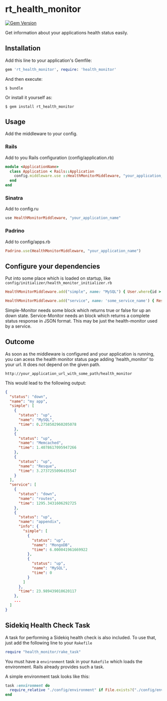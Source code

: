 # rt_health_monitor

[![Gem Version](https://badge.fury.io/rb/rt_health_monitor.svg)](https://badge.fury.io/rb/rt_health_monitor)

Get information about your applications health status easily.

## Installation

Add this line to your application's Gemfile:

```ruby
gem 'rt_health_monitor', require: 'health_monitor'
```

And then execute:

    $ bundle

Or install it yourself as:

    $ gem install rt_health_monitor

## Usage

Add the middleware to your config.

### Rails

Add to you Rails configuration (config/application.rb)

```ruby
module <ApplicationName>
  class Application < Rails::Application
    config.middleware.use ::HealthMonitorMiddleware, "your_application_name"
  end
end
```

### Sinatra

Add to config.ru

```ruby
use HealthMonitorMiddleware, "your_application_name"
```

### Padrino

Add to config/apps.rb

```ruby
Padrino.use(HealthMonitorMiddleware, "your_application_name")
```

## Configure your dependencies

Put into some place which is loaded on startup, like
`config/initializer/health_monitor_initializer.rb`

```ruby
HealthMonitorMiddleware.add("simple", name: "MySQL") { User.where{id > 0}.limit(1) }

HealthMonitorMiddleware.add("service", name: 'some_service_name') { RestClient.get(File.join(service-url, 'healthmonitor')) }
```

Simple-Monitor needs some block which returns true or false for up an down
state. Service-Monitor needs an block which returns a complete status response
in JSON format. This may be just the health-monitor used by a service.

## Outcome

As soon as the middleware is configured and your application is running, you can
acess the health monitor status page adding 'health_monitor' to your url. It does
not depend on the given path.

    http://your_application_url_with_some_path/health_monitor

This would lead to the following output:

```json
{
  "status": "down",
  "name": "my app",
  "simple": [
    {
      "status": "up",
      "name": "MySQL",
      "time": 0.2758502960205078
    },
    {
      "status": "up",
      "name": "Memcached",
      "time": 1.4078617095947266
    },
    {
      "status": "up",
      "name": "Resque",
      "time": 3.2737255096435547
    }
  ],
  "service": [
    {
      "status": "down",
      "name": "routes",
      "time": 1295.3431606292725
    },
    {
      "status": "up",
      "name": "appendix",
      "info": {
        "simple": [
          {
            "status": "up",
            "name": "MongoDB",
            "time": 6.000041961669922
          },
          {
            "status": "up",
            "name": "MySQL",
            "time": 0
          }
        ]
      },
      "time": 23.989439010620117
    },
    ...
  ]
}
```


## Sidekiq Health Check Task

A task for performing a Sidekiq health check is also included. To use that, just
add the following line to your `Rakefile`

```ruby
require "health_monitor/rake_task"
```

You must have a `environment` task in your `Rakefile` which loads the
environment.  Rails already provides such a task.

A simple environment task looks like this:

```ruby
task :environment do
  require_relative "./config/environment" if File.exists?("./config/environment")
end
```

